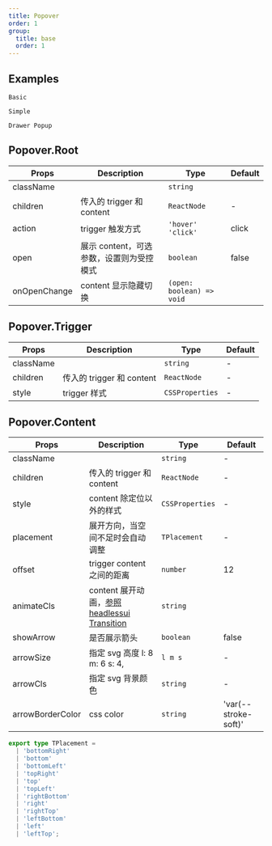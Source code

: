 ```yaml
---
title: Popover
order: 1
group:
  title: base
  order: 1
---
```


## Examples

<code src="./demo/basic.tsx">Basic</code>

<code src="./demo/simple.tsx">Simple</code>

<code src="./demo/drawer-popup.tsx">Drawer Popup</code>

## Popover.Root

| Props        | Description                              | Type                      | Default |
| ------------ | ---------------------------------------- | ------------------------- | ------- |
| className    |                                          | `string`                  |         |
| children     | 传入的 trigger 和 content                | `ReactNode`               | -       |
| action       | trigger 触发方式                         | `'hover'  'click'`        | click   |
| open         | 展示 content，可选参数，设置则为受控模式 | `boolean`                 | false   |
| onOpenChange | content 显示隐藏切换                     | `(open: boolean) => void` |         |

## Popover.Trigger

| Props     | Description               | Type            | Default |
| --------- | ------------------------- | --------------- | ------- |
| className |                           | `string`        | -       |
| children  | 传入的 trigger 和 content | `ReactNode`     | -       |
| style     | trigger 样式              | `CSSProperties` | -       |

## Popover.Content

| Props            | Description                                                                                                               | Type            | Default              |
| ---------------- | ------------------------------------------------------------------------------------------------------------------------- | --------------- | -------------------- |
| className        |                                                                                                                           | `string`        | -                    |
| children         | 传入的 trigger 和 content                                                                                                 | `ReactNode`     | -                    |
| style            | content 除定位以外的样式                                                                                                  | `CSSProperties` | -                    |
| placement        | 展开方向，当空间不足时会自动调整                                                                                          | `TPlacement`    | -                    |
| offset           | trigger content 之间的距离                                                                                                | `number`        | 12                   |
| animateCls       | content 展开动画，[参照 headlessui Transition](https://headlessui.com/react/transition#different-enter-leave-transitions) | `string`        |                      |
| showArrow        | 是否展示箭头                                                                                                              | `boolean`       | false                |
| arrowSize        | 指定 svg 高度 l: 8 m: 6 s: 4,                                                                                             | `l m s`         | -                    |
| arrowCls         | 指定 svg 背景颜色                                                                                                         | `string`        | -                    |
| arrowBorderColor | css color                                                                                                                 | `string`        | 'var(--stroke-soft)' |

```ts
export type TPlacement =
  | 'bottomRight'
  | 'bottom'
  | 'bottomLeft'
  | 'topRight'
  | 'top'
  | 'topLeft'
  | 'rightBottom'
  | 'right'
  | 'rightTop'
  | 'leftBottom'
  | 'left'
  | 'leftTop';
```
